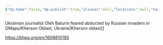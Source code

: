 ```yaml
---
{"dg-home":false,"dg-publish":true,"aliases":null,"locations":null,"tag":null,"date":null,"title":"Ukrainian journalist Oleh Baturin feared abducted by Russian invaders in Kherson oblast","permalink":"/ukrainian-journalist-oleh-baturin-feared-abducted-by-russian-invaders-in-kherson-oblast/","dgHomeLink":true,"dgPassFrontmatter":true}
---
```



Ukrainian journalist Oleh Baturin feared abducted by Russian invaders in [[Maps/Kherson Oblast, Ukraine|Kherson oblast]]

https://khpg.org/en/1608810185
